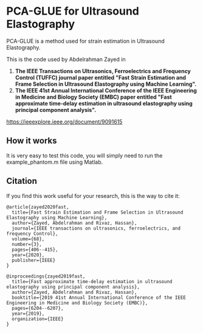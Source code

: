# PCA-GLUE for Ultrasound Elastography
PCA-GLUE is a method used for strain estimation in Ultrasound Elastography.

This is the code used by Abdelrahman Zayed in
1. **The IEEE Transactions on Ultrasonics, Ferroelectrics and Frequency Control (TUFFC) journal paper entitled "Fast Strain Estimation and Frame Selection in Ultrasound Elastography using Machine Learning".**
2. **The IEEE 41st Annual International Conference of the IEEE Engineering in Medicine and Biology Society (EMBC) paper entitled "Fast approximate time-delay estimation in ultrasound elastography using principal component analysis".**




https://ieeexplore.ieee.org/document/9091615

## How it works
It is very easy to test this code, you will simply need to run the example_phantom.m file using Matlab.


## Citation

If you find this work useful for your research, this is the way to cite it:

```
@article{zayed2020fast,
  title={Fast Strain Estimation and Frame Selection in Ultrasound Elastography using Machine Learning},
  author={Zayed, Abdelrahman and Rivaz, Hassan},
  journal={IEEE transactions on ultrasonics, ferroelectrics, and frequency Control},
  volume={68},
  number={3},
  pages={406--415},
  year={2020},
  publisher={IEEE}
}

@inproceedings{zayed2019fast,
  title={Fast approximate time-delay estimation in ultrasound elastography using principal component analysis},
  author={Zayed, Abdelrahman and Rivaz, Hassan},
  booktitle={2019 41st Annual International Conference of the IEEE Engineering in Medicine and Biology Society (EMBC)},
  pages={6204--6207},
  year={2019},
  organization={IEEE}
}

